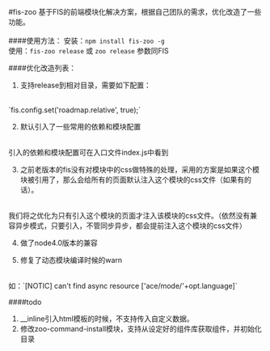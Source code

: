 #fis-zoo
基于FIS的前端模块化解决方案，根据自己团队的需求，优化改造了一些功能。
<br>
<br>
####使用方法：
安装：`npm install fis-zoo -g`
<br>
使用：`fis-zoo release` 或 `zoo release` 参数同FIS

####优化改造列表：
1. 支持release到相对目录，需要如下配置：
<br>
`fis.config.set('roadmap.relative', true);`

2. 默认引入了一些常用的依赖和模块配置
<br>
引入的依赖和模块配置可在入口文件index.js中看到

3. 之前老版本的fis没有对模块中的css做特殊的处理，采用的方案是如果这个模块被引用了，那么会给所有的页面默认注入这个模块的css文件（如果有的话）。
<br>
我们将之优化为只有引入这个模块的页面才注入该模块的css文件。（依然没有兼容异步模式，只要引入，不管同步异步，都会提前注入这个模块的css文件）

4. 做了node4.0版本的兼容

5. 修复了动态模块编译时候的warn
<br>
如：`[NOTIC] can't find async resource ['ace/mode/'+opt.language]`

####todo

1.  __inline引入html模板的时候，不支持传入自定义数据。
2.  修改zoo-command-install模块，支持从设定好的组件库获取组件，并初始化目录